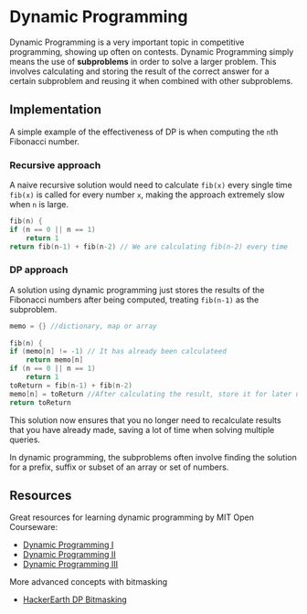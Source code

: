 # Dynamic Programming
 
Dynamic Programming is a very important topic in competitive programming, showing up often on contests. Dynamic Programming simply means the use of **subproblems** in order to solve a larger problem. This involves calculating and storing the result of the correct answer for a certain subproblem and reusing it when combined with other subproblems.
 
## Implementation

A simple example of the effectiveness of DP is when computing the `n`th Fibonacci number.

### Recursive approach

A naive recursive solution would need to calculate `fib(x)` every single time `fib(x)` is called for every number `x`, making the approach extremely slow when `n` is large.

```cpp
fib(n) {
if (n == 0 || n == 1)
	return 1
return fib(n-1) + fib(n-2) // We are calculating fib(n-2) every time
```

### DP approach
A solution using dynamic programming just stores the results of the Fibonacci numbers after being computed, treating `fib(n-1)` as the subproblem.

```cpp
memo = {} //dictionary, map or array
 
fib(n) {
if (memo[n] != -1) // It has already been calculateed
	return memo[n]
if (n == 0 || n == 1)
	return 1
toReturn = fib(n-1) + fib(n-2)
memo[n] = toReturn //After calculating the result, store it for later use
return toReturn
```

This solution now ensures that you no longer need to recalculate results that you have already made, saving a lot of time when solving multiple queries.
 
In dynamic programming, the subproblems often involve finding the solution for a prefix, suffix or subset of an array or set of numbers.

## Resources
Great resources for learning dynamic programming by MIT Open Courseware:
- [Dynamic Programming I](https://www.youtube.com/watch?v=OQ5jsbhAv_M)
- [Dynamic Programming II](https://www.youtube.com/watch?v=ENyox7kNKeY)
- [Dynamic Programming III](https://www.youtube.com/watch?v=ocZMDMZwhCY)

More advanced concepts with bitmasking
- [HackerEarth DP Bitmasking](https://www.hackerearth.com/practice/algorithms/dynamic-programming/bit-masking/tutorial/)


